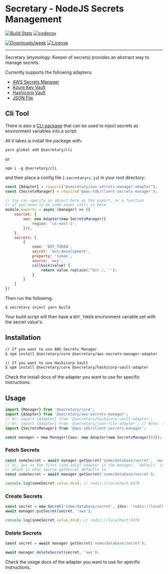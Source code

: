 # Secretary - NodeJS Secrets Management

[![Build Stats](https://img.shields.io/github/actions/workflow/status/secretary/node/monorepo?branch=master&style=for-the-badge)](https://github.com/secretary/node)
[![codecov](https://img.shields.io/codecov/c/github/secretary/node?style=for-the-badge)](https://codecov.io/gh/secretary/node)

[![Downloads/week](https://img.shields.io/npm/dm/@secretary/core?style=for-the-badge)](https://npmjs.org/package/secretary/node)
[![License](https://img.shields.io/npm/l/@secretary/core.svg?style=for-the-badge)](https://github.com/secretary/node/blob/master/package.json)

___

Secretary (etymology: Keeper of secrets) provides an abstract way to manage secrets.

Currently supports the following adapters:

* [AWS Secrets Manager](https://github.com/secretary/node/tree/master/packages/aws-secrets-manager-adapter)
* [Azure Key Vault](https://github.com/secretary/node/tree/master/packages/azure-key-vault-adapter)
* [Hashicorp Vault](https://github.com/secretary/node/tree/master/packages/hashicorp-vault-adater)
* [JSON File](https://github.com/secretary/node/tree/master/packages/json-file-adapter)

## Cli Tool

There is also a [CLI package](https://github.com/secretary/node/tree/master/packages/cli) that can be used to inject
secrets as environment variables into a script

All it takes is install the package with:

```shell
yarn global add @secretary/cli
```

or

```shell
npm i -g @secretary/cli
```

and then place a config file (`.secretaryrc.js`) in your root directory:

```javascript
const {Adapter} = require("@secretary/aws-secrets-manager-adapter");
const {SecretsManager} = require('@aws-sdk/client-secrets-manager');

// You can specify an object here as the export, or a function
// if you need to do some async calls in here
module.exports = async (manager) => ({
    sources: {
        aws: new Adapter(new SecretsManager({
            region: 'us-east-1',
        })),
    },
    secrets: [
        {
            name: 'BOT_TOKEN',
            secret: 'bot/development',
            property: 'token',
            source: 'aws',
            callback(value) {
                return value.replace(/^Bot /, '');
            }
        }
    ]
})

```

Then run the following:

```shell
$ secretary inject yarn build
```

Your build script will then have a `BOT_TOKEN` environment variable set with the secret value's.

## Installation

```bash
// If you want to use AWS Secrets Manager
$ npm install @secretary/core @secretary/aws-secrets-manager-adapter

// If you want to use Hashicorp Vault
$ npm install @secretary/core @secretary/hashicorp-vault-adapter
```

Check the install docs of the adapter you want to use for specific instructions.

## Usage

```typescript
import {Manager} from '@secretary/core';
import {Adapter} from '@secretary/aws-secrets-manager';
// Or: import {Adapter} from '@secretary/hashicorp-vault-adapter';
// Or: import {Adapter} from '@secretary/json-file-adapter'; // Note: this is not for production
import {SecretsManager} from '@aws-sdk/client-secrets-manager';

const manager = new Manager({aws: new Adapter(new SecretsManager())});
```

### Fetch Secrets

```typescript
const someSecret = await manager.getSecret('some/database/secret', 'aws');
// or, aws as the first (and only) adapter in the manager, `default` is another key that works,
// which is what source getSecret defaults to
const someSecret = await manager.getSecret('some/database/secret');

console.log(someSecret.value.dsn); // redis://localhost:6379
```

### Create Secrets

```typescript
const secret = new Secret('some/database/secret', {dsn: 'redis://localhost:6379'});
await manager.putSecret(secret, 'aws');

console.log(someSecret.value.dsn); // redis://localhost:6379
```

### Delete Secrets

```typescript
const secret = await manager.getSecret('some/database/secret');

await manager.deleteSecret(secret, 'aws');
```

Check the usage docs of the adapter you want to use for specific instructions.
